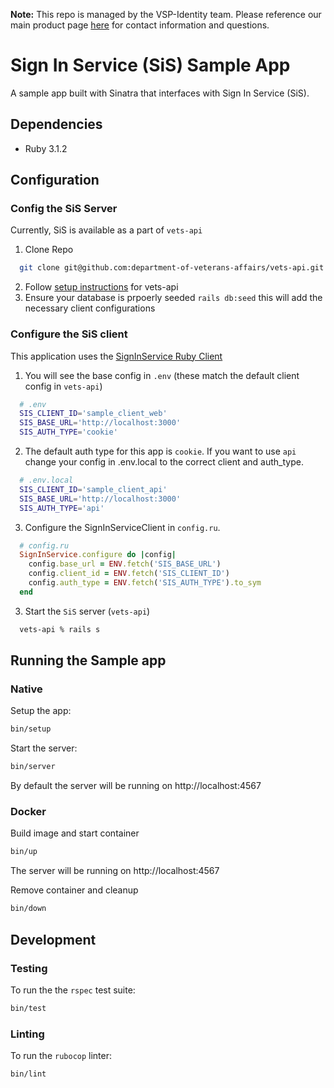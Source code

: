 **Note:** This repo is managed by the VSP-Identity team. Please reference our main product page [here](https://github.com/department-of-veterans-affairs/va.gov-team/blob/master/products/identity/README.md) for contact information and questions.

# Sign In Service (SiS) Sample App

A sample app built with Sinatra that interfaces with Sign In Service (SiS).

## Dependencies
- Ruby 3.1.2

## Configuration
### Config the SiS Server
Currently, SiS is available as a part of `vets-api`
1. Clone Repo
  ```bash
    git clone git@github.com:department-of-veterans-affairs/vets-api.git
  ```
2. Follow [setup instructions](git@github.com:department-of-veterans-affairs/vets-api.git) for vets-api
3. Ensure your database is prpoerly seeded `rails db:seed` this will add the necessary client configurations

### Configure the SiS client
This application uses the [SignInService Ruby Client](docs/sign_in_service_ruby_client.md)

1. You will see the base config in `.env` (these match the default client config in `vets-api`)
```bash
  # .env
  SIS_CLIENT_ID='sample_client_web'
  SIS_BASE_URL='http://localhost:3000'
  SIS_AUTH_TYPE='cookie'
```
2. The default auth type for this app is `cookie`. If you want to use `api` change your config in .env.local to
the correct client and auth_type.
```bash
  # .env.local
  SIS_CLIENT_ID='sample_client_api'
  SIS_BASE_URL='http://localhost:3000'
  SIS_AUTH_TYPE='api'
```

3. Configure the SignInServiceClient in `config.ru`.
```ruby
  # config.ru
  SignInService.configure do |config|
    config.base_url = ENV.fetch('SIS_BASE_URL')
    config.client_id = ENV.fetch('SIS_CLIENT_ID')
    config.auth_type = ENV.fetch('SIS_AUTH_TYPE').to_sym
  end
```
3. Start the `SiS` server (`vets-api`)
```bash
  vets-api % rails s
```

## Running the Sample app
### Native
Setup the app:
```bash
bin/setup
```
Start the server:
```bash
bin/server
```
By default the server will be running on http://localhost:4567

### Docker
Build image and start container
```bash
bin/up
```
The server will be running on http://localhost:4567

Remove container and cleanup
```bash
bin/down
```

## Development

### Testing
To run the the `rspec` test suite:
```bash
bin/test
```

### Linting
To run the `rubocop` linter:
```bash
bin/lint
```
